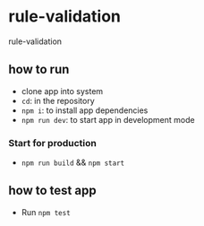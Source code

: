 # rule-validation
rule-validation

## how to run 
 - clone app into system
 - `cd`: in the repository
 - `npm i`: to install app dependencies
 - `npm run dev`:  to start app in development mode

 ### Start for production
  - `npm run build` && `npm start`

 ## how to test app
  - Run `npm test` 
